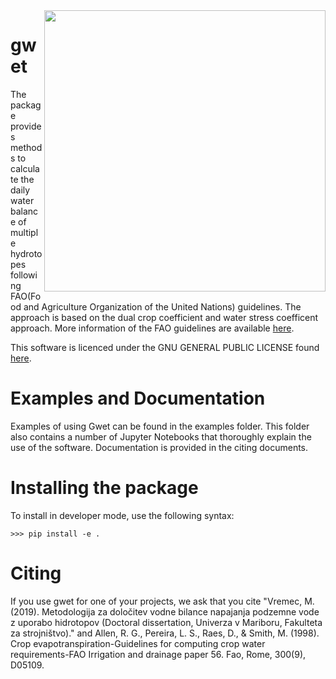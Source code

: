 <img src=https://user-images.githubusercontent.com/45821544/69825305-12f3d300-120f-11ea-9fe9-5091453d3d9f.png width=450, align=right>

# gwet
The package provides methods to calculate the daily water balance of multiple hydrotopes following FAO(Food and Agriculture Organization of the United Nations) guidelines. The approach is based on the dual crop coefficient and water stress coefficent approach. More information of the FAO guidelines are available [here](http://www.fao.org/3/X0490E/X0490E00.htm). 

This software is licenced under the GNU GENERAL PUBLIC LICENSE found [here](http://www.gnu.org/licenses/gpl-3.0.txt).

# Examples and Documentation
Examples of using Gwet can be found in the examples folder. This folder 
also contains a number of Jupyter Notebooks that thoroughly explain the use 
of the software. Documentation is provided in the citing documents.

# Installing the package

To install in developer mode, use the following syntax:

`>>> pip install -e .`

# Citing

If you use gwet for one of your projects, we ask that you cite 
"Vremec, M. (2019). Metodologija za določitev vodne bilance napajanja podzemne vode z uporabo hidrotopov (Doctoral dissertation, Univerza v Mariboru, Fakulteta za strojništvo)." and Allen, R. G., Pereira, L. S., Raes, D., & Smith, M. (1998). Crop evapotranspiration-Guidelines for computing crop water requirements-FAO Irrigation and drainage paper 56. Fao, Rome, 300(9), D05109.

